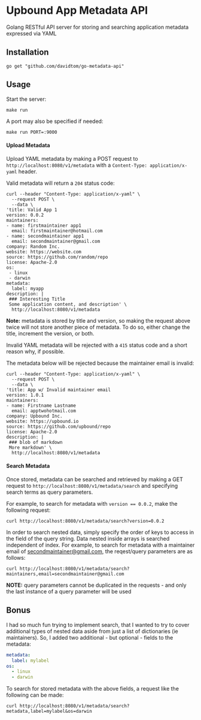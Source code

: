 # Upbound App Metadata API
Golang RESTful API server for storing and searching application metadata expressed via YAML

## Installation
```
go get "github.com/davidtom/go-metadata-api"
```

## Usage
Start the server:
```
make run
```

A port may also be specified if needed:
```
make run PORT=:9000
```

#### Upload Metadata
Upload YAML metadata by making a POST request to `http://localhost:8080/v1/metadata` with a `Content-Type: application/x-yaml` header.

Valid metadata will return a `204` status code:
```
curl --header "Content-Type: application/x-yaml" \
  --request POST \
  --data \
'title: Valid App 1
version: 0.0.2
maintainers:
- name: firstmaintainer app1
  email: firstmaintainer@hotmail.com
- name: secondmaintainer app1
  email: secondmaintainer@gmail.com
company: Random Inc.
website: https://website.com
source: https://github.com/random/repo
license: Apache-2.0
os:
 - linux
 - darwin
metadata:
  label: myapp
description: |
 ### Interesting Title
 Some application content, and description' \
  http://localhost:8080/v1/metadata
```

**Note:** metadata is stored by title and version, so making the request above twice will not store another piece of metadata. To do so, either change the title, increment the version, or both.  

Invalid YAML metadata will be rejected with a `415` status code and a short reason why, if possible.

The metadata below will be rejected because the maintainer email is invalid:
```
curl --header "Content-Type: application/x-yaml" \
  --request POST \
  --data \
'title: App w/ Invalid maintainer email
version: 1.0.1
maintainers:
- name: Firstname Lastname
  email: apptwohotmail.com
company: Upbound Inc.
website: https://upbound.io
source: https://github.com/upbound/repo
license: Apache-2.0
description: |
 ### blob of markdown
 More markdown' \
  http://localhost:8080/v1/metadata
```

#### Search Metadata
Once stored, metadata can be searched and retrieved by making a GET request to `http://localhost:8080/v1/metadata/search` and specifying search terms as query parameters.

For example, to search for metadata with `version == 0.0.2`, make the following request:
```
curl http://localhost:8080/v1/metadata/search?version=0.0.2
```

In order to search nested data, simply specify the order of keys to access in the field of the query string. Data nested inside arrays is searched independent of index. For example, to search for metadata with a maintainer email of secondmaintainer@gmail.com, the reqest/query parameters are as follows:
```
curl http://localhost:8080/v1/metadata/search?maintainers,email=secondmaintainer@gmail.com
```

**NOTE:** query parameters cannot be duplicated in the requests - and only the last instance of a query parameter will be used

## Bonus
I had so much fun trying to implement search, that I wanted to try to cover additional types of nested data aside from just a list of dictionaries (ie maintainers). So, I added two additional - but optional - fields to the metadata:
```yaml
metadata:
  label: mylabel
os:
  - linux
  - darwin
```

To search for stored metadata with the above fields, a request like the following can be made:
```
curl http://localhost:8080/v1/metadata/search?metadata,label=mylabel&os=darwin
```
